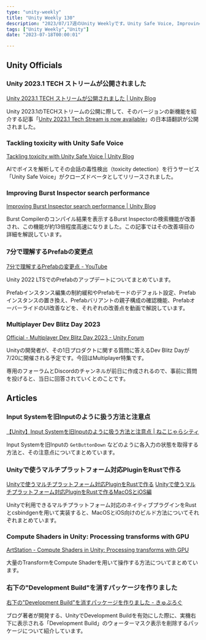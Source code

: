 ```yaml
---
type: "unity-weekly"
title: "Unity Weekly 130"
description: "2023/07/17週のUnity Weeklyです。Unity Safe Voice, Improving Burst Inspector, 2022 LTS Prefab変更点、Multiplayer Dev Blitz Dayなどについて取り上げています。"
tags: ["Unity Weekly","Unity"]
date: "2023-07-18T00:00:01"

---
```


## Unity Officials

### Unity 2023.1 TECH ストリームが公開されました

[Unity 2023.1 TECH ストリームが公開されました | Unity Blog](https://blog.unity.com/ja/engine-platform/2023-1-tech-stream-now-available)

Unity 2023.1のTECHストリームの公開に際して、そのバージョンの新機能を紹介する記事「[Unity 2023.1 Tech Stream is now available](https://blog.unity.com/engine-platform/2023-1-tech-stream-now-available)」の日本語翻訳が公開されました。

### Tackling toxicity with Unity Safe Voice

[Tackling toxicity with Unity Safe Voice | Unity Blog](https://blog.unity.com/engine-platform/tackling-toxicity-with-unity-safe-voice)

AIでボイスを解析してその会話の毒性検出（toxicity detection）を行うサービス「Unity Safe Voice」がクローズドベータとしてリリースされました。

### Improving Burst Inspector search performance

[Improving Burst Inspector search performance | Unity Blog](https://blog.unity.com/engine-platform/improving-burst-inspector-search-performance)

Burst Compilerのコンパイル結果を表示するBurst Inspectorの検索機能が改善され、この機能が約13倍程度高速になりました。この記事ではその改善項目の詳細を解説しています。

### 7分で理解するPrefabの変更点

[7分で理解するPrefabの変更点 - YouTube](https://www.youtube.com/watch?v=LTXnCc3pg6k)

Unity 2022 LTSでのPrefabのアップデートについてまとめています。

Prefabインスタンス編集の制約緩和やPrefabモードのデフォルト設定、Prefabインスタンスの置き換え、Prefabバリアントの親子構成の確認機能、PrefabオーバーライドのUI改善などを、それぞれの改善点を動画で解説しています。

### Multiplayer Dev Blitz Day 2023

[Official - Multiplayer Dev Blitz Day 2023 - Unity Forum](https://forum.unity.com/threads/multiplayer-dev-blitz-day-2023.1460404/)

Unityの開発者が、その1日プロダクトに関する質問に答えるDev Blitz Dayが7/20に開催される予定です。今回はMultiplayer特集です。

専用のフォーラムとDiscordのチャンネルが前日に作成されるので、事前に質問を投げると、当日に回答されていくとのことです。

## Articles

### Input Systemを旧Inputのように扱う方法と注意点

[【Unity】Input Systemを旧Inputのように扱う方法と注意点 | ねこじゃらシティ](https://nekojara.city/unity-input-system-legacy-like)

Input Systemを旧Inputの `GetButtonDown` などのように各入力の状態を取得する方法と、その注意点についてまとめています。

### Unityで使うマルチプラットフォーム対応PluginをRustで作る 

[Unityで使うマルチプラットフォーム対応PluginをRustで作る](https://zenn.dev/izm/articles/f900ba5671d722)
[Unityで使うマルチプラットフォーム対応PluginをRustで作るMacOSとiOS編](https://zenn.dev/izm/articles/5ea081e916156b)

Unityで利用できるマルチプラットフォーム対応のネイティブプラグインをRustとcsbindgenを用いて実装すると、MacOSとiOS向けのビルド方法についてそれぞれまとめています。

### Compute Shaders in Unity: Processing transforms with GPU

[ArtStation - Compute Shaders in Unity: Processing transforms with GPU](https://www.artstation.com/blogs/degged/KOre/compute-shaders-in-unity-processing-transforms-with-gpu)

大量のTransformをCompute Shaderを用いて操作する方法についてまとめています。

### 右下の"Development Build"を消すパッケージを作りました

[右下の"Development Build"を消すパッケージを作りました - きゅぶろぐ](https://blog.kyubuns.dev/entry/2023/07/17/211054)

ブログ著者が開発する、UnityでDevelopment Buildを有効にした際に、実機右下に表示される「Development Build」のウォーターマスク表示を削除するパッケージについて紹介しています。

